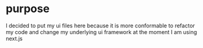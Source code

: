 # purpose

I decided to put my ui files here
because it is more conformable to refactor my code 
and change my underlying ui framework 
at the moment I am using next.js 
